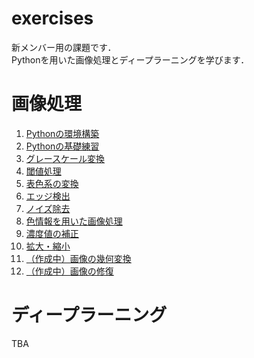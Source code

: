 # exercises

新メンバー用の課題です．  
Pythonを用いた画像処理とディープラーニングを学びます．

# 画像処理
1. [Pythonの環境構築](./image_processing/1_build_environment.md)
2. [Pythonの基礎練習](./image_processing/2_basics.md)
3. [グレースケール変換](./image_processing/3_gray.md)
4. [閾値処理](./image_processing/4_thresh.md)
5. [表色系の変換](./image_processing/5_color_system.md)
6. [エッジ検出](./image_processing/6_edge.md)
7. [ノイズ除去](./image_processing/7_noise.md)
8. [色情報を用いた画像処理](./image_processing/8_color.md)
9. [濃度値の補正](./image_processing/9_correct.md)
10. [拡大・縮小](./image_processing/10_resize.md)
11. [（作成中）画像の幾何変換](./image_processing/)
12. [（作成中）画像の修復](./image_processing/)


# ディープラーニング
TBA
